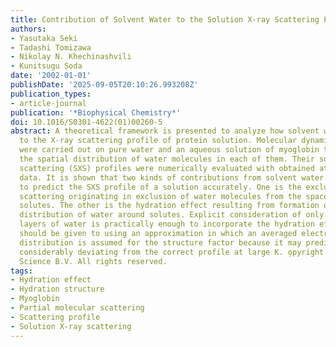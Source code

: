 ```yaml
---
title: Contribution of Solvent Water to the Solution X-ray Scattering Profile of Proteins
authors:
- Yasutaka Seki
- Tadashi Tomizawa
- Nikolay N. Khechinashvili
- Kunitsugu Soda
date: '2002-01-01'
publishDate: '2025-09-05T20:10:26.993208Z'
publication_types:
- article-journal
publication: '*Biophysical Chemistry*'
doi: 10.1016/S0301-4622(01)00260-5
abstract: A theoretical framework is presented to analyze how solvent water contributes
  to the X-ray scattering profile of protein solution. Molecular dynamics simulations
  were carried out on pure water and an aqueous solution of myoglobin to determine
  the spatial distribution of water molecules in each of them. Their solution X-ray
  scattering (SXS) profiles were numerically evaluated with obtained atomic-coordinate
  data. It is shown that two kinds of contributions from solvent water must be considered
  to predict the SXS profile of a solution accurately. One is the excluded solvent
  scattering originating in exclusion of water molecules from the space occupied by
  solutes. The other is the hydration effect resulting from formation of a specific
  distribution of water around solutes. Explicit consideration of only two molecular
  layers of water is practically enough to incorporate the hydration effect. Care
  should be given to using an approximation in which an averaged electron density
  distribution is assumed for the structure factor because it may predict profiles
  considerably deviating from the correct profile at large K. o̧pyright 2002 Elsevier
  Science B.V. All rights reserved.
tags:
- Hydration effect
- Hydration structure
- Myoglobin
- Partial molecular scattering
- Scattering profile
- Solution X-ray scattering
---
```


